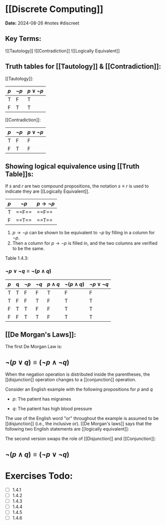 # [[Discrete Computing]]
**Date:** 2024-08-26
#notes #discreet
## Key Terms:


![[Tautology]]
 ![[Contradiction]]
 ![[Logically Equivalent]]
## Truth tables for [[Tautology]] & [[Contradiction]]: 

[[Tautology]]:

| $p$ | $¬p$ | $p∨¬p$ |
| --- | ---- | ------ |
| T   | F    | T      |
| F   | T    | T      |
[[Contradiction]]:

| $p$ | $¬p$ | $p∨¬p$ |
| --- | ---- | ------ |
| T   | F    | F      |
| F   | T    | F      |

## Showing logical equivalence using [[Truth Table]]s:

If $s$ and $r$ are two compound propositions, the notation $s ≡ r$ is used to indicate they are [[Logically Equivalent]]. 

| $p$ | $¬p$  | $p→¬p$ |
| --- | ----- | ------ |
| T   | ==F== | ==F==  |
| F   | ==T== | ==T==  |
1. $p→¬p$ can be shown to be equivalent to $¬p$ by filling in a column for $¬p$.
2. Then a column for $p→¬p$ is filled in, and the two columns are verified to be the same.

Table 1.4.3:
### $¬p∨¬q ≡ ¬(p∧q)$

| $p$ | q   | $¬p$ | $¬q$ | $p∧q$ | $¬(p∧q)$ | $¬p∨¬q$ |
| --- | --- | ---- | ---- | ----- | -------- | ------- |
| T   | T   | F    | F    | T     | F        | F       |
| T   | F   | F    | T    | F     | T        | T       |
| F   | T   | T    | F    | F     | T        | T       |
| F   | F   | T    | T    | F     | T        | T       |

## [[De Morgan's Laws]]:

The first De Morgan Law is: 
## $¬(p∨q) ≡ (¬p∧¬q)$

When the negation operation is distributed inside the parentheses, the [[disjunction]] operation changes to a [[conjunction]] operation.

Consider an English example with the following propositions for $p$ and $q$

- $p$: The patient has migraines

- $q$: The patient has high blood pressure

The use of the English word "or" throughout the example is assumed to be [[disjunction]] (i.e., the inclusive or). [[De Morgan's laws]] says that the following two English statements are [[logically equivalent]]:

The second version swaps the role of [[Disjunction]] and [[Conjunction]]:
## $¬(p∧q) ≡ (¬p∨¬q)$


# Exercises Todo: 
- [ ] 1.4.1
- [ ] 1.4.2
- [ ] 1.4.3
- [ ] 1.4.4
- [ ] 1.4.5
- [ ] 1.4.6